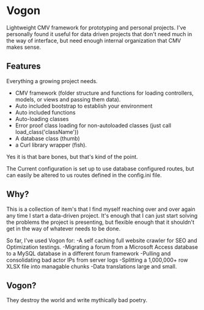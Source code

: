 # Vogon
Lightweight CMV framework for prototyping and personal projects. I've personally found it useful for data driven projects that don't need much in the way of interface, but need enough internal organization that CMV makes sense.

## Features
Everything a growing project needs.
* CMV framework (folder structure and functions for loading controllers, models, or views and passing them data).
* Auto included bootstrap to establish your environment
* Auto included functions
* Auto-loading classes
* Error proof class loading for non-autoloaded classes (just call load_class('className'))
* A database class (thumb)
* a Curl library wrapper (fish).

Yes it is that bare bones, but that's kind of the point.

The Current configuration is set up to use database configured routes, but can easily be altered to us routes defined in the config.ini file.

## Why?
This is a collection of item's that I find myself reaching over and over again any time I start a data-driven project. It's enough that I can just start solving the problems the project is presenting, but flexible enough that it shouldn't get in the way of whatever needs to be done.

So far, I've used Vogon for:
-A self caching full website crawler for SEO and Optimization testings.
-Migrating a forum from a Microsoft Access database to a MySQL database in a different forum framework
-Pulling and consolidating bad actor IPs from server logs
-Splitting a 1,000,000+ row XLSX file into managable chunks
-Data translations large and small.

## Vogon?
They destroy the world and write mythically bad poetry.
